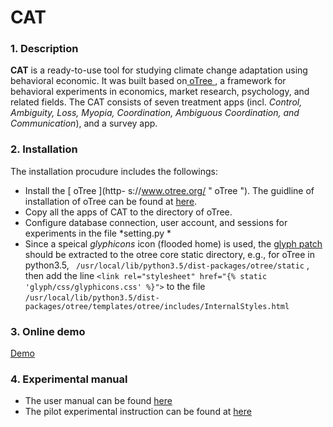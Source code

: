 # CAT 

### 1. Description

**CAT** is a ready-to-use tool for studying climate change adaptation using behavioral economic. It was built based on[ oTree ](https://www.otree.org/ " oTree "), a framework for behavioral experiments in economics, market research, psychology, and related fields. The CAT consists of seven treatment apps (incl. *Control, Ambiguity, Loss, Myopia, Coordination, Ambiguous Coordination, and Communication*), and a survey app. 

### 2. Installation
The installation procudure includes the followings:
- Install the [ oTree ](http- s://www.otree.org/ " oTree "). The guidline of installation of oTree can be found at [here](http://otree.readthedocs.io/en/latest/ "here"). 
- Copy all the apps of CAT to the directory of oTree. 
- Configure database connection, user account, and sessions for experiments in the file *setting.py *
- Since a speical *glyphicons* icon (flooded home) is used, the [glyph patch](https://github.com/xiufengliu/CAT/raw/master/glphy.tar.gz "glyph patch") should be extracted to the otree core static directory, e.g., for oTree in python3.5, 
` /usr/local/lib/python3.5/dist-packages/otree/static` , then add the line `<link rel="stylesheet" href="{% static 'glyph/css/glyphicons.css' %}">` to the file `/usr/local/lib/python3.5/dist-packages/otree/templates/otree/includes/InternalStyles.html`


### 3. Online demo
[Demo](http://35.232.120.103:8000/demo/ "Demo")

### 4. Experimental manual
- The user manual can be found [here](https://github.com/xiufengliu/CAT/blob/master/doc/Script.pdf "here")
- The pilot experimental instruction can be found at [here](https://github.com/xiufengliu/CAT/blob/master/doc/Instructions.pdf "here")



